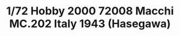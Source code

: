 ---
layout: product
title: "1/72 Hobby 2000 72008 Macchi MC.202 Italy 1943 (Hasegawa)"
price: "2400" 
desc: "Maketa"
img_path: "/assets/img/H2K72008.webp"
brand: "N/A"
available: false
special_offer: false
new: false
soon: false
cat: "010000"
subcat: "011900"
subsubcat: "0N/A"
sifra: "H2K72008"
popular: false
---